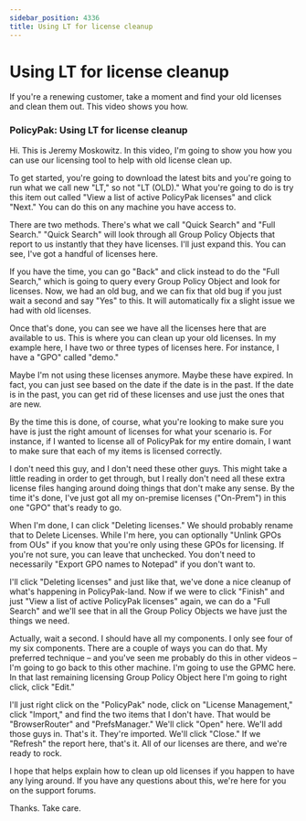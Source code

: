 ```yaml
---
sidebar_position: 4336
title: Using LT for license cleanup
---
```


# Using LT for license cleanup

If you're a renewing customer, take a moment and find your old licenses and clean them out. This video shows you how.

### PolicyPak: Using LT for license cleanup

Hi. This is Jeremy Moskowitz. In this video, I'm going to show you how you can use our licensing tool to help with old license clean up.

To get started, you're going to download the latest bits and you're going to run what we call new "LT," so not "LT (OLD)." What you're going to do is try this item out called "View a list of active PolicyPak licenses" and click "Next." You can do this on any machine you have access to.

There are two methods. There's what we call "Quick Search" and "Full Search." "Quick Search" will look through all Group Policy Objects that report to us instantly that they have licenses. I'll just expand this. You can see, I've got a handful of licenses here.

If you have the time, you can go "Back" and click instead to do the "Full Search," which is going to query every Group Policy Object and look for licenses. Now, we had an old bug, and we can fix that old bug if you just wait a second and say "Yes" to this. It will automatically fix a slight issue we had with old licenses.

Once that's done, you can see we have all the licenses here that are available to us. This is where you can clean up your old licenses. In my example here, I have two or three types of licenses here. For instance, I have a "GPO" called "demo."

Maybe I'm not using these licenses anymore. Maybe these have expired. In fact, you can just see based on the date if the date is in the past. If the date is in the past, you can get rid of these licenses and use just the ones that are new.

By the time this is done, of course, what you're looking to make sure you have is just the right amount of licenses for what your scenario is. For instance, if I wanted to license all of PolicyPak for my entire domain, I want to make sure that each of my items is licensed correctly.

I don't need this guy, and I don't need these other guys. This might take a little reading in order to get through, but I really don't need all these extra license files hanging around doing things that don't make any sense. By the time it's done, I've just got all my on-premise licenses ("On-Prem") in this one "GPO" that's ready to go.

When I'm done, I can click "Deleting licenses." We should probably rename that to Delete Licenses. While I'm here, you can optionally "Unlink GPOs from OUs" if you know that you're only using these GPOs for licensing. If you're not sure, you can leave that unchecked. You don't need to necessarily "Export GPO names to Notepad" if you don't want to.

I'll click "Deleting licenses" and just like that, we've done a nice cleanup of what's happening in PolicyPak-land. Now if we were to click "Finish" and just "View a list of active PolicyPak licenses" again, we can do a "Full Search" and we'll see that in all the Group Policy Objects we have just the things we need.

Actually, wait a second. I should have all my components. I only see four of my six components. There are a couple of ways you can do that. My preferred technique – and you've seen me probably do this in other videos – I'm going to go back to this other machine. I'm going to use the GPMC here. In that last remaining licensing Group Policy Object here I'm going to right click, click "Edit."

I'll just right click on the "PolicyPak" node, click on "License Management," click "Import," and find the two items that I don't have. That would be "BrowserRouter" and "PrefsManager." We'll click "Open" here. We'll add those guys in. That's it. They're imported. We'll click "Close." If we "Refresh" the report here, that's it. All of our licenses are there, and we're ready to rock.

I hope that helps explain how to clean up old licenses if you happen to have any lying around. If you have any questions about this, we're here for you on the support forums.

Thanks. Take care.